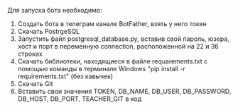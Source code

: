 Для запуска бота необходимо:
1) Создать бота в телеграм канале BotFather, взять у него токен
2) Скачать PostrgeSQL
3) Запустить файл postgresql_database.py, вставив свой пароль, юзера, хост и порт в переменную connection, расположенной на 22 и 36 строках
4) Скачать библиотеки, находящиеся в файле requarements.txt с помощью команды в терминале Windows "pip install -r requirements.txt" (без кавычек)
5) Скачать Git
6) Вставить свои значения TOKEN, DB_NAME, DB_USER, DB_PASSWORD, DB_HOST, DB_PORT, TEACHER_GIT в код
